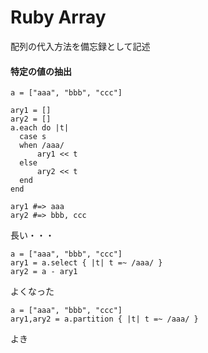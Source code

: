 # Ruby Array
配列の代入方法を備忘録として記述

#### 特定の値の抽出
```Ruby:通常
a = ["aaa", "bbb", "ccc"]

ary1 = []
ary2 = []
a.each do |t|
  case s
  when /aaa/
      ary1 << t
  else
      ary2 << t
  end
end
```
```:結果
ary1 #=> aaa
ary2 #=> bbb, ccc
```
長い・・・

```Ruby:select
a = ["aaa", "bbb", "ccc"]
ary1 = a.select { |t| t =~ /aaa/ }
ary2 = a - ary1
```
よくなった

```Ruby:partition
a = ["aaa", "bbb", "ccc"]
ary1,ary2 = a.partition { |t| t =~ /aaa/ }

```
よき
